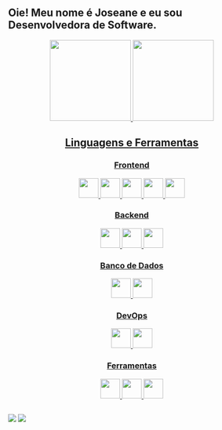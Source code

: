 ## Oie! Meu nome é Joseane e eu sou Desenvolvedora de Software.

<div align="center">
  <a href="https://github.com/excaIibour">
  <img height="165em" src="https://github-readme-stats.vercel.app/api?username=excaIibour&show_icons=true&theme=dracula&include_all_commits=true&count_private=true"/>
  <img height="165em" src="https://github-readme-stats.vercel.app/api/top-langs/?username=excaIibour&layout=compact&langs_count=7&theme=dracula"/>
</div>
  
<h2 align="center">Linguagens e Ferramentas</h2>
  <h3 align="center">Frontend</h3>
  <p align="center">
    <img height="40" width="40" src="https://cdn.simpleicons.org/css3/dd6387" /> 
    <img height="40" width="40" src="https://cdn.simpleicons.org/html5/dd6387"/> 
    <img height="40" width="40" src="https://cdn.simpleicons.org/javascript/dd6387"/> 
    <img height="40" width="40" src="https://cdn.simpleicons.org/react/dd6387"/> 
    <img height="40" width="40" src="https://cdn.simpleicons.org/cypress/dd6387"/>          
  </p>
  
  <h3 align="center">Backend</h3>
  <p align="center">
    <img height="40" width="40" src="https://cdn.simpleicons.org/nodedotjs/dd6387"/> 
    <img height="40" width="40" src="https://cdn.simpleicons.org/csharp/dd6387"/> 
    <img height="40" width="40" src="https://cdn.simpleicons.org/c++/dd6387"/> 
      
  </p>
  
  <h3 align="center">Banco de Dados</h3>
  <p align="center">
    <img height="40" width="40" src="https://cdn.simpleicons.org/mysql/dd6387"/>
    <img height="40" width="40" src="https://cdn.simpleicons.org/mongodb/dd6387"/>    
  </p>
  
  <h3 align="center">DevOps</h3>
  <p align="center">
    <img height="40" width="40" src="https://cdn.simpleicons.org/docker/dd6387"/>
    <img height="40" width="40" src="https://cdn.simpleicons.org/microsoftazure/dd6387"/>        
  </p>
  
  <h3 align="center">Ferramentas</h3>
  <p align="center">
    <img height="40" width="40" src="https://cdn.simpleicons.org/visualstudio/dd6387"/>    
    <img height="40" width="40" src="https://cdn.simpleicons.org/figma/dd6387"/> 
    <img height="40" width="40" src="https://cdn.simpleicons.org/git/dd6387"/> 
  </p>
  
 ##
  
<div> 
  <a href = "mailto:jojovieiradeoliveira@gmail.com"><img src="https://img.shields.io/badge/Gmail-1C6B94?style=for-the-badge&logo=gmail&logoColor=white" target=" _blank"></a>
  <a href="https://www.linkedin.com/in/joseane-de-oliveira-ba25a2217" target="_blank"><img src="https://img.shields.io/badge/-LinkedIn-%230077B5?style=for-the-badge&logo=linkedin&logoColor=white" target="_blank"></a> 
</div>
